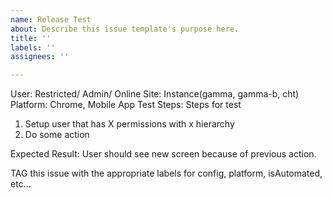 ```yaml
---
name: Release Test
about: Describe this issue template's purpose here.
title: ''
labels: ''
assignees: ''

---
```


User: Restricted/ Admin/ Online
Site:  Instance(gamma, gamma-b, cht)
Platform: Chrome, Mobile App
Test Steps: Steps for test
<!-- Write the steps as if you were an outside contributor that knows very little about the application --> 
1. Setup user that has X permissions with x hierarchy
2. Do some action

Expected Result: 
User should see new screen because of previous action. 

TAG this issue with the appropriate labels for config, platform, isAutomated, etc...


